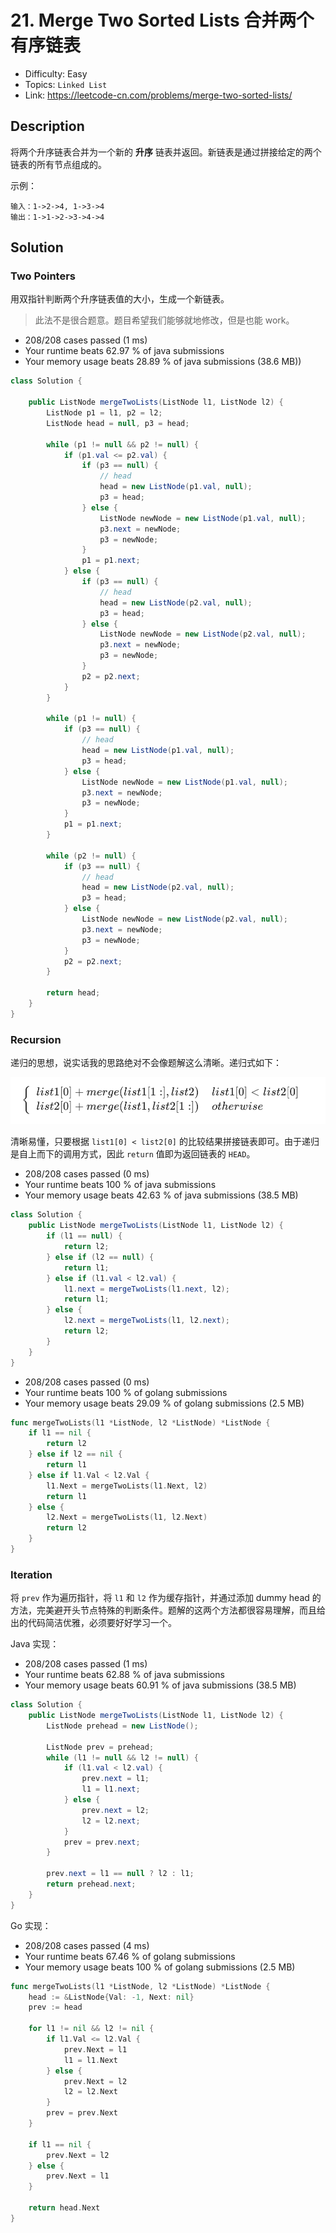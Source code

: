 # 21. Merge Two Sorted Lists 合并两个有序链表

- Difficulty: Easy
- Topics: `Linked List`
- Link: https://leetcode-cn.com/problems/merge-two-sorted-lists/

## Description

将两个升序链表合并为一个新的 **升序** 链表并返回。新链表是通过拼接给定的两个链表的所有节点组成的。 

示例：
```
输入：1->2->4, 1->3->4
输出：1->1->2->3->4->4
```

## Solution

### Two Pointers

用双指针判断两个升序链表值的大小，生成一个新链表。

> 此法不是很合题意。题目希望我们能够就地修改，但是也能 work。

- 208/208 cases passed (1 ms)
- Your runtime beats 62.97 % of java submissions
- Your memory usage beats 28.89 % of java submissions (38.6 MB))

```java
class Solution {

    public ListNode mergeTwoLists(ListNode l1, ListNode l2) {
        ListNode p1 = l1, p2 = l2;
        ListNode head = null, p3 = head;

        while (p1 != null && p2 != null) {
            if (p1.val <= p2.val) {
                if (p3 == null) {
                    // head
                    head = new ListNode(p1.val, null);
                    p3 = head;
                } else {
                    ListNode newNode = new ListNode(p1.val, null);
                    p3.next = newNode;
                    p3 = newNode;
                }
                p1 = p1.next;
            } else {
                if (p3 == null) {
                    // head
                    head = new ListNode(p2.val, null);
                    p3 = head;
                } else {
                    ListNode newNode = new ListNode(p2.val, null);
                    p3.next = newNode;
                    p3 = newNode;
                }
                p2 = p2.next;
            }
        }

        while (p1 != null) {
            if (p3 == null) {
                // head
                head = new ListNode(p1.val, null);
                p3 = head;
            } else {
                ListNode newNode = new ListNode(p1.val, null);
                p3.next = newNode;
                p3 = newNode;
            }
            p1 = p1.next;
        }

        while (p2 != null) {
            if (p3 == null) {
                // head
                head = new ListNode(p2.val, null);
                p3 = head;
            } else {
                ListNode newNode = new ListNode(p2.val, null);
                p3.next = newNode;
                p3 = newNode;
            }
            p2 = p2.next;
        }

        return head;
    }
}
```

### Recursion

递归的思想，说实话我的思路绝对不会像题解这么清晰。递归式如下：

![recursive-formula](assets/21.%20Merge%20Two%20Sorted%20Lists%20%E5%90%88%E5%B9%B6%E4%B8%A4%E4%B8%AA%E6%9C%89%E5%BA%8F%E9%93%BE%E8%A1%A8/image-20200919125813232.png)

清晰易懂，只要根据 `list1[0] < list2[0]` 的比较结果拼接链表即可。由于递归是自上而下的调用方式，因此 `return` 值即为返回链表的 `HEAD`。

- 208/208 cases passed (0 ms)
- Your runtime beats 100 % of java submissions
- Your memory usage beats 42.63 % of java submissions (38.5 MB)

```java
class Solution {
    public ListNode mergeTwoLists(ListNode l1, ListNode l2) {
        if (l1 == null) {
            return l2;
        } else if (l2 == null) {
            return l1;
        } else if (l1.val < l2.val) {
            l1.next = mergeTwoLists(l1.next, l2);
            return l1;
        } else {
            l2.next = mergeTwoLists(l1, l2.next);
            return l2;
        }
    }
}
```

- 208/208 cases passed (0 ms)
- Your runtime beats 100 % of golang submissions
- Your memory usage beats 29.09 % of golang submissions (2.5 MB)

```go
func mergeTwoLists(l1 *ListNode, l2 *ListNode) *ListNode {
	if l1 == nil {
		return l2
	} else if l2 == nil {
		return l1
	} else if l1.Val < l2.Val {
		l1.Next = mergeTwoLists(l1.Next, l2)
		return l1
	} else {
		l2.Next = mergeTwoLists(l1, l2.Next)
		return l2
	}
}
```

### Iteration

将 `prev` 作为遍历指针，将 `l1` 和 `l2` 作为缓存指针，并通过添加 dummy head 的方法，完美避开头节点特殊的判断条件。题解的这两个方法都很容易理解，而且给出的代码简洁优雅，必须要好好学习一个。

Java 实现：
- 208/208 cases passed (1 ms)
- Your runtime beats 62.88 % of java submissions
- Your memory usage beats 60.91 % of java submissions (38.5 MB)

```java
class Solution {
    public ListNode mergeTwoLists(ListNode l1, ListNode l2) {
        ListNode prehead = new ListNode();
        
        ListNode prev = prehead;
        while (l1 != null && l2 != null) {
            if (l1.val < l2.val) {
                prev.next = l1;
                l1 = l1.next;
            } else {
                prev.next = l2;
                l2 = l2.next;
            }
            prev = prev.next;
        }

        prev.next = l1 == null ? l2 : l1;
        return prehead.next;
    }
}
```

Go 实现：
- 208/208 cases passed (4 ms)
- Your runtime beats 67.46 % of golang submissions
- Your memory usage beats 100 % of golang submissions (2.5 MB)

```go
func mergeTwoLists(l1 *ListNode, l2 *ListNode) *ListNode {
	head := &ListNode{Val: -1, Next: nil}
	prev := head

	for l1 != nil && l2 != nil {
		if l1.Val <= l2.Val {
			prev.Next = l1
			l1 = l1.Next
		} else {
			prev.Next = l2
			l2 = l2.Next
		}
		prev = prev.Next
	}

	if l1 == nil {
		prev.Next = l2
	} else {
		prev.Next = l1
	}

	return head.Next
}
```
